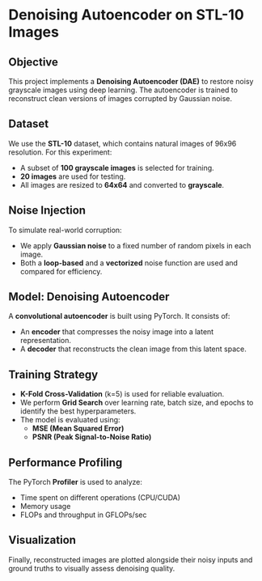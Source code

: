# Denoising Autoencoder on STL-10 Images

##  Objective
This project implements a **Denoising Autoencoder (DAE)** to restore noisy grayscale images using deep learning. The autoencoder is trained to reconstruct clean versions of images corrupted by Gaussian noise.

##  Dataset
We use the **STL-10** dataset, which contains natural images of 96x96 resolution. For this experiment:
- A subset of **100 grayscale images** is selected for training.
- **20 images** are used for testing.
- All images are resized to **64x64** and converted to **grayscale**.
  
##  Noise Injection
To simulate real-world corruption:
- We apply **Gaussian noise** to a fixed number of random pixels in each image.
- Both a **loop-based** and a **vectorized** noise function are used and compared for efficiency.

## Model: Denoising Autoencoder
A **convolutional autoencoder** is built using PyTorch. It consists of:
- An **encoder** that compresses the noisy image into a latent representation.
- A **decoder** that reconstructs the clean image from this latent space.

## Training Strategy
- **K-Fold Cross-Validation** (k=5) is used for reliable evaluation.
- We perform **Grid Search** over learning rate, batch size, and epochs to identify the best hyperparameters.
- The model is evaluated using:
  - **MSE (Mean Squared Error)**
  - **PSNR (Peak Signal-to-Noise Ratio)**

##  Performance Profiling
The PyTorch **Profiler** is used to analyze:
- Time spent on different operations (CPU/CUDA)
- Memory usage
- FLOPs and throughput in GFLOPs/sec

##  Visualization
Finally, reconstructed images are plotted alongside their noisy inputs and ground truths to visually assess denoising quality.
